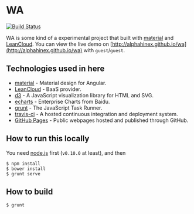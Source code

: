 WA
==

[![Build Status](https://travis-ci.org/AlphaHinex/wa.svg?branch=master)](https://travis-ci.org/AlphaHinex/wa)

WA is some kind of a experimental project that built with [material](https://github.com/angular/material) and [LeanCloud](https://leancloud.cn/). You can view the live demo on [http://alphahinex.github.io/wa](http://alphahinex.github.io/wa) with `guest`/`guest`.

Technologies used in here
-------------------------

* [material](https://github.com/angular/material) - Material design for Angular.
* [LeanCloud](https://leancloud.cn/) - BaaS provider.
* [d3](https://github.com/mbostock/d3) - A JavaScript visualization library for HTML and SVG.
* [echarts](https://github.com/ecomfe/echarts) - Enterprise Charts from Baidu.
* [grunt](https://github.com/gruntjs/grunt) - The JavaScript Task Runner.
* [travis-ci](https://github.com/travis-ci/travis-ci) - A hosted continuous integration and deployment system.
* [GitHub Pages](https://help.github.com/articles/what-are-github-pages/) - Public webpages hosted and published through GitHub.

How to run this locally
-----------------------

You need [node.js](https://nodejs.org/) first (`v0.10.0` at least), and then

    $ npm install
    $ bower install
    $ grunt serve
    
How to build
------------

    $ grunt
